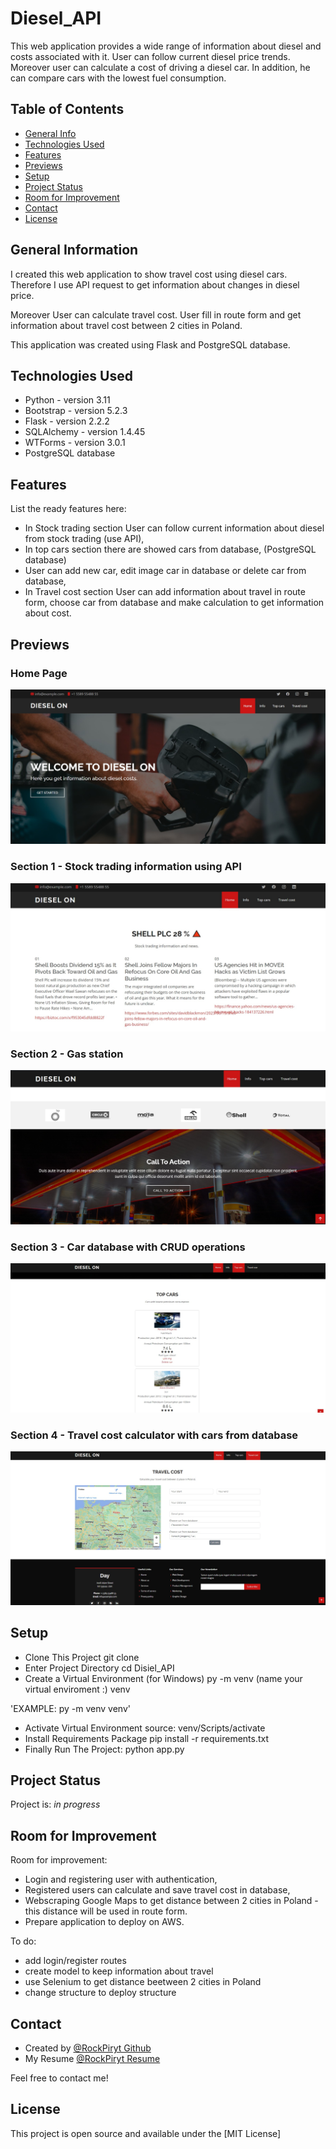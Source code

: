 # Diesel_API

This web application provides a wide range of information about diesel
and costs associated with it. User can follow current diesel price trends. Moreover user can calculate a cost of driving a diesel car. In addition, he can compare cars with the lowest fuel consumption.

## Table of Contents

* [General Info](#general-information)
* [Technologies Used](#technologies-used)
* [Features](#features)
* [Previews](#Previews)
* [Setup](#setup)
* [Project Status](#project-status)
* [Room for Improvement](#room-for-improvement)
* [Contact](#contact)
* [License](#license)

## General Information

I created this web application to show travel cost using diesel cars. Therefore I use API request to get information about changes in diesel price.

Moreover User can calculate travel cost. User fill in route form and get information about travel cost between 2 cities in Poland.

This application was created using Flask and PostgreSQL database.

## Technologies Used

- Python - version 3.11
- Bootstrap - version 5.2.3
- Flask - version 2.2.2
- SQLAlchemy - version 1.4.45
- WTForms - version  3.0.1
- PostgreSQL database

## Features

List the ready features here:

- In Stock trading section User can follow current information about diesel from stock trading (use API),
- In top cars section there are showed cars from database, (PostgreSQL database)
- User can add new car, edit image car in database or delete car from database,
- In Travel cost section User can add information about travel in route form, choose car from database and make calculation to get information about cost. 

## Previews

### Home Page
![Home Page Preview](myproject/static/img/previews/prev_home_page.jpg)

### Section 1 - Stock trading information using API
![Section 1 Preview - Stock trading information using API](myproject/static/img/previews/prev_section_1_stock_trading.jpg)

### Section 2 - Gas station
![Section 2 Preview - Gas station](myproject/static/img/previews/prev_section_2_gas_station.jpg)

### Section 3 - Car database with CRUD operations
![Section 3 Preview - Car database with CRUD operations](myproject/static/img/previews/prev_section_3_cars_db.jpg)

### Section 4 - Travel cost calculator with cars from database
![Section 4 Preview - Travel cost calculator with cars from database](myproject/static/img/previews/prev_section_4_travel_cost_calculator.jpg)

## Setup

- Clone This Project git clone
- Enter Project Directory cd Disiel_API
- Create a Virtual Environment (for Windows) py -m venv (name your virtual enviroment :) venv

'EXAMPLE: py -m venv venv'

- Activate Virtual Environment source: venv/Scripts/activate
- Install Requirements Package pip install -r requirements.txt
- Finally Run The Project: python app.py

## Project Status

Project is: _in progress_

## Room for Improvement

Room for improvement:

- Login and registering user with authentication,
- Registered users can calculate and save travel cost in database,
- Webscraping Google Maps to get distance between 2 cities in Poland - this distance will be used in route form.
- Prepare application to deploy on AWS.

To do:

- add login/register routes
- create model to keep information about travel
- use Selenium to get distance beetween 2 cities in Poland
- change structure to deploy structure

## Contact

- Created by [@RockPiryt Github](https://github.com/RockPiryt)
- My Resume [@RockPiryt Resume](https://rockpiryt.github.io/Personal_Site/)

Feel free to contact me!

## License

This project is open source and available under the [MIT License]
